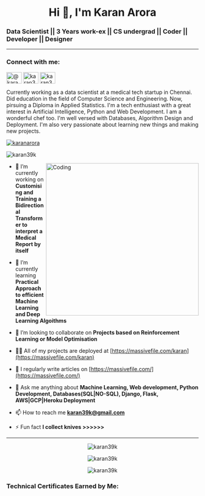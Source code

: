 <h1 align="center">Hi 👋, I'm Karan Arora</h1>
<h3 align="left">Data Scientist || 3 Years work-ex || CS undergrad || Coder || Developer || Designer</h3>

--- 

<h3 align="left">Connect with me:</h3>

<p align="left">
<a href="https:massivefile.com" target="blank"><img align="center" src="https://cdn.iconscout.com/icon/premium/png-256-thumb/website-255-610491.png" alt="@karanarora" height="30" width="40" /></a>
<a href="https://linkedin.com/in/karanaro" target="blank"><img align="center" src="https://raw.githubusercontent.com/rahuldkjain/github-profile-readme-generator/master/src/images/icons/Social/linked-in-alt.svg" alt="karan36k" height="30" width="40" /></a>
<a href="https://instagram.com/flashunicorn/" target="blank"><img align="center" src="https://raw.githubusercontent.com/rahuldkjain/github-profile-readme-generator/master/src/images/icons/Social/instagram.svg" alt="karan36k" height="30" width="40" /></a>
</p>

Currently working as a data scientist at a medical tech startup in Chennai. Did education in the field of Computer Science and Engineering. Now, pirsuing a Diploma in Applied Statistics. I'm a tech enthusiast with a great interest in Artificial Intelligence, Python and Web Development. I am a wonderful chef too. I'm well versed with Databases, Algorithm Design and Deployment. I'm also very passionate about learning new things and making new projects.

<!-- <p align="left"> <img src="https://komarev.com/ghpvc/?username=karan36k&label=Profile%20views&color=0e75b6&style=flat" alt="karan39k" /> </p> -->

<p align="left"> <a href="https://instagram.com/flashunicorn" target="_blank"><img src="https://img.shields.io/twitter/follow/flashunicorn?logo=twitter&style=for-the-badge" alt="karanarora" /></a> </p>


<p align="left"> <img src="https://komarev.com/ghpvc/?username=karan39k&label=Profile%20views&color=129e00&style=plastic" alt="karan39k" /> </p>
<img align="right" alt="Coding" width="400" src="https://lh3.googleusercontent.com/mgIKssWpDhUcif6UwzLqwFrQ2frzYdKrp6utfYLoY8c8nGL68euHOzSDJ5JDIZ5qKEYgC8ug7Vy9kLNKEVOYjdRRZJ3T3Mq0laT8AUwB5w1UG1Jf7bIFkPg_8yY-1qXfMSas0bna1w=w1920-h1080">

- 🔭 I’m currently working on **Customising and Training a Bidirectional Transformer to interpret a Medical Report by itself**

- 🌱 I’m currently learning **Practical Approach to efficient Machine Learning and Deep Learning Algoithms**

- 👯 I’m looking to collaborate on **Projects based on Reinforcement Learning or Model Optimisation**

- 👨‍💻 All of my projects are deployed at [https://massivefile.com/karan](https://massivefile.com/karan)

- 📝 I regularly write articles on [https://massivefile.com/](https://massivefile.com/)

- 💬 Ask me anything about **Machine Learning, Web development, Python Development, Databases(SQL|NO-SQL), Django, Flask, AWS|GCP|Heroku Deployment**

- 📫 How to reach me **karan39k@gmail.com**

- ⚡ Fun fact **I collect knives >>>>>>**

<!-- ### Blogs posts -->
<!-- BLOG-POST-LIST:START -->
<!-- BLOG-POST-LIST:END -->

---


<div align="center">

<p><img align="center" src="https://github-readme-stats.vercel.app/api?username=karan36k&show_icons=true&locale=en" alt="karan39k" /></p>

<p><img align="center" src="https://github-readme-stats.vercel.app/api/top-langs?username=karan36k&show_icons=true&locale=en&layout=compact" alt="karan39k" /></p>

<p><img align="center" src="https://github-readme-streak-stats.herokuapp.com/?user=karan36k&" alt="karan39k" /></p></div>

<h3 align="left">Technical Certificates Earned by Me:</h3>

